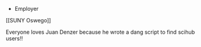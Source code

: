 - Employer

[[SUNY Oswego]]

Everyone loves Juan Denzer because he wrote a dang script to find scihub users!!

